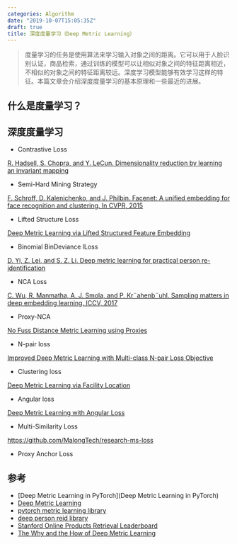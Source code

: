 ```yaml
---
categories: Algorithm
date: "2019-10-07T15:05:35Z"
draft: true
title: 深度度量学习（Deep Metric Learning）
---
```


> 度量学习的任务是使用算法来学习输入对象之间的距离。它可以用于人脸识别认证，商品检索，通过训练的模型可以让相似对象之间的特征距离相近，不相似的对象之间的特征距离较远。深度学习模型能够有效学习这样的特征。本篇文章会介绍深度度量学习的基本原理和一些最近的进展。

## 什么是度量学习？

## 深度度量学习

* Contrastive Loss

[R. Hadsell, S. Chopra, and Y. LeCun. Dimensionality reduction by learning an invariant mapping]()

* Semi-Hard Mining Strategy

[F. Schroff, D. Kalenichenko, and J. Philbin. Facenet: A unified embedding for face recognition and clustering. In CVPR, 2015]()

* Lifted Structure Loss

[Deep Metric Learning via Lifted Structured Feature Embedding](https://arxiv.org/abs/1511.06452v1)

* Binomial BinDeviance lLoss

[D. Yi, Z. Lei, and S. Z. Li. Deep metric learning for practical person re-identification]()

* NCA Loss

[C. Wu, R. Manmatha, A. J. Smola, and P. Kr¨ahenb¨uhl. Sampling matters in deep embedding learning. ICCV, 2017]()

* Proxy-NCA

[No Fuss Distance Metric Learning using Proxies](http://openaccess.thecvf.com/content_ICCV_2017/papers/Movshovitz-Attias_No_Fuss_Distance_ICCV_2017_paper.pdf)

* N-pair loss

[Improved Deep Metric Learning with Multi-class N-pair Loss Objective](https://papers.nips.cc/paper/6200-improved-deep-metric-learning-with-multi-class-n-pair-loss-objective)

* Clustering loss

[Deep Metric Learning via Facility Location](http://openaccess.thecvf.com/content_cvpr_2017/papers/Song_Deep_Metric_Learning_CVPR_2017_paper.pdf)

* Angular loss

[Deep Metric Learning with Angular Loss](https://arxiv.org/abs/1708.01682v1)

* Multi-Similarity Loss

<https://github.com/MalongTech/research-ms-loss>

* Proxy Anchor Loss

## 参考

* [Deep Metric Learning in PyTorch](Deep Metric Learning in PyTorch)
* [Deep Metric Learning](https://github.com/ronekko/deep_metric_learning)
* [pytorch metric learning library](https://github.com/KevinMusgrave/pytorch-metric-learning)
* [deep person reid library](https://github.com/KaiyangZhou/deep-person-reid)
* [Stanford Online Products Retrieval Leaderboard](https://kobiso.github.io/Computer-Vision-Leaderboard/sop.html)
* [The Why and the How of Deep Metric Learning](https://towardsdatascience.com/the-why-and-the-how-of-deep-metric-learning-e70e16e199c0)

